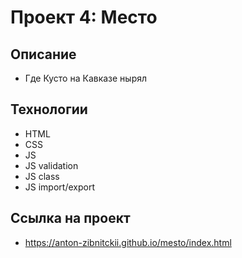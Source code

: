 # Проект 4: Место

## Описание

* Где Кусто на Кавказе нырял

## Технологии

* HTML
* CSS
* JS
* JS validation
* JS class
* JS import/export

## Cсылка на проект
* https://anton-zibnitckii.github.io/mesto/index.html


